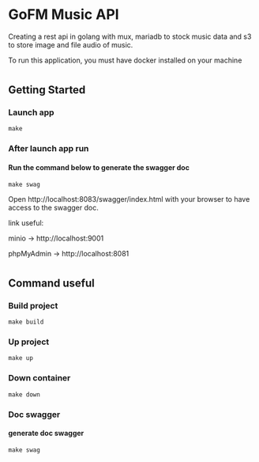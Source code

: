 # GoFM Music API

Creating a rest api in golang with mux, mariadb to stock music data and s3 to store image and file audio of music.

To run this application, you must have docker installed on your machine
#

## Getting Started

### Launch app

```
make
```

### After launch app run
#### Run the command below to generate the swagger doc
```
make swag
```

Open http://localhost:8083/swagger/index.html with your browser to have access to the swagger doc.

link useful:

minio -> http://localhost:9001

phpMyAdmin -> http://localhost:8081

#

## Command useful

### Build project

```
make build
```

### Up project

```
make up
```

### Down container

```
make down
```

### Doc swagger

#### generate doc swagger

```
make swag
```
